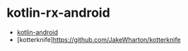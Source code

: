 # kotlin-rx-android
+ [kotlin-android](http://kotlinlang.org/docs/tutorials/kotlin-android.html)
+ [kotterknife]https://github.com/JakeWharton/kotterknife
